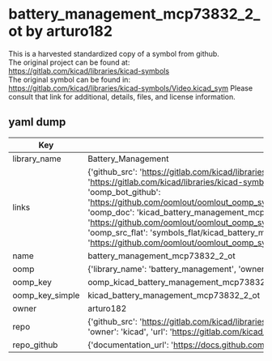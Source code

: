 # battery_management_mcp73832_2_ot by arturo182  
This is a harvested standardized copy of a symbol from github.  
The original project can be found at:  
https://gitlab.com/kicad/libraries/kicad-symbols  
The original symbol can be found in:
https://gitlab.com/kicad/libraries/kicad-symbols/Video.kicad_sym
Please consult that link for additional, details, files, and license information.  
## yaml dump  
| Key | Value |  
| --- | --- |  
| library_name | Battery_Management |  
| links | {'github_src': 'https://gitlab.com/kicad/libraries/kicad-symbols/Video.kicad_sym', 'github_src_repo': 'https://gitlab.com/kicad/libraries/kicad-symbols', 'oomp_bot': 'kicad_battery_management_mcp73832_2_ot/working', 'oomp_bot_github': 'https://github.com/oomlout/oomlout_oomp_symbol_bot/tree/main/kicad_battery_management_mcp73832_2_ot/working', 'oomp_doc': 'kicad_battery_management_mcp73832_2_ot/working', 'oomp_doc_github': 'https://github.com/oomlout/oomlout_oomp_symbol_doc/tree/main/kicad_battery_management_mcp73832_2_ot/working', 'oomp_src_flat': 'symbols_flat/kicad_battery_management_mcp73832_2_ot/working', 'oomp_src_flat_github': 'https://github.com/oomlout/oomlout_oomp_symbol_src/tree/main/kicad_battery_management_mcp73832_2_ot/working'} |  
| name | battery_management_mcp73832_2_ot |  
| oomp | {'library_name': 'battery_management', 'owner_name': 'kicad', 'symbol_name': 'battery_management_mcp73832_2_ot'} |  
| oomp_key | oomp_kicad_battery_management_mcp73832_2_ot |  
| oomp_key_simple | kicad_battery_management_mcp73832_2_ot |  
| owner | arturo182 |  
| repo | {'github_src': 'https://gitlab.com/kicad/libraries/kicad-symbols/Video.kicad_sym', 'name': 'libraries/kicad-symbols', 'owner': 'kicad', 'url': 'https://gitlab.com/kicad/libraries/kicad-symbols'} |  
| repo_github | {'documentation_url': 'https://docs.github.com/rest/repos/repos#get-a-repository', 'message': 'Not Found'} |  

